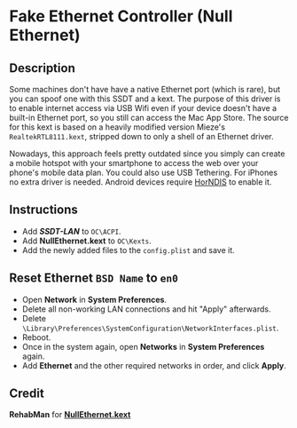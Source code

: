 # Fake Ethernet Controller (Null Ethernet)

## Description

Some machines don't have have a native Ethernet port (which is rare), but you can spoof one with this SSDT and a kext. The purpose of this driver is to enable internet access via USB Wifi even if your device doesn't have a built-in Ethernet port, so you still can access the Mac App Store. The source for this kext is  based on a heavily modified version Mieze's `RealtekRTL8111.kext`, stripped down to only a shell of an Ethernet driver.

Nowadays, this approach feels pretty outdated since you simply can create a mobile hotspot with your smartphone to access the web over your phone's mobile data plan. You could also use USB Tethering. For iPhones no extra driver is needed. Android devices require [HorNDIS](https://github.com/jwise/HoRNDIS) to enable it.

## Instructions

- Add ***SSDT-LAN*** to `OC\ACPI`.
- Add **NullEthernet.kext** to `OC\Kexts`.
- Add the newly added files to the `config.plist` and save it. 

## Reset Ethernet `BSD Name` to `en0`

- Open **Network** in **System Preferences**.
- Delete all non-working LAN connections and hit "Apply" afterwards.
- Delete `\Library\Preferences\SystemConfiguration\NetworkInterfaces.plist`.
- Reboot.
- Once in the system again, open **Networks** in **System Preferences** again.
- Add **Ethernet** and the other required networks in order, and click **Apply**.

## Credit
**RehabMan** for [**NullEthernet.kext**](https://github.com/RehabMan/OS-X-Null-Ethernet/blob/master/README.md)
